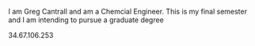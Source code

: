 I am Greg Cantrall and am a Chemcial Engineer. This is my final semester and I am intending to pursue a graduate degree


34.67.106.253

